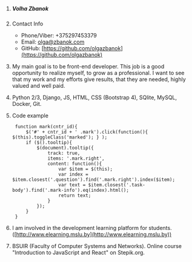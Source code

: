 1. ##### Volha Zbanok
2. Contact Info
    - Phone/Viber: +375297453379
    - Email: olga@zbanok.com
    - GitHub: [https://github.com/olgazbanok](https://github.com/olgazbanok)
	
3. My main goal is to be front-end developer. This job is a good opportunity to realize myself, to grow as a professional. I want to see that my work and my efforts  give results, that they are needed, highly valued and well paid.

4. Python 2/3, Django, JS, HTML, CSS (Bootstrap 4), SQlite, MySQL, Docker, Git.

5. Code example

		function mark(cntr_id){
			$('#' + cntr_id + ' .mark').click(function(){ $(this).toggleClass('marked'); } );
			if ($().tooltip){
				$(document).tooltip({
					track: true,
					items: '.mark.right',
					content: function(){
						var $item = $(this);
						var index = $item.closest('.question').find('.mark.right').index($item);
						var text = $item.closest('.task-body').find('.mark-info').eq(index).html();
						return text;
					}
				});
			}
		}
6. I am involved in the development learning platform for students. ([http://www.elearning.mslu.by](http://www.elearning.mslu.by))

7. BSUIR (Faculty of Computer Systems and Networks). Online course "Introduction to JavaScript and React" on Stepik.org.
